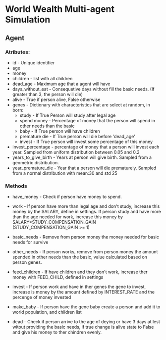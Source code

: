 # World Wealth Multi-agent Simulation

## Agent

### Atributes:

- id - Unique identifier
- age
- money
- children - list with all children
- dead_age - Maximum age that a agent will have
- days_without_eat - Consequetive days without fill the basic needs. (If greater than 3, the person will die)
- alive - True if person alive, False otherwise
- genes - Dictionary with characteristics that are select at random, in born:
  - study - If True Person will study after legal age
  - spend money - Percentage of money that the person will spend in other needs than the basic
  - baby - If True person will have children
  - premature die - If True person will die before 'dead_age'
  - invest - If True person will invest some percentage of this money
- invest_percentage - percentage of money that a person will invest each year. Sampled from uniform distribution between 0.05 and 0.2
- years_to_give_birth - Years at person will give birth. Sampled from a geometric distribution.
- year_premature_die - Year that a person will die prematurely. Sampled from a normal distribution with mean:30 and std 25

### Methods

- have_money - Check if person have money to spend.
- work - If person have more than legal age and don't study, increase this money by the SALARY, define in settings. If person study and have more than the age needed for work, increase this money by SALARY\*STUDY_COMPENSATION_GAIN (STUDY_COMPENSATION_GAIN >= 1)

- basic_needs - Remove from person money the money needed for basic needs for survive

- other_needs - If person works, remove from person money the amount spended in other needs than the basic, value calculated based on person genes.

- feed_children - If have children and they don't work, increase ther money with FEED_CHILD, defined in settings

- invest - If person work and have in ther genes the gene to invest, increase is money by the amount defined by INTEREST_RATE and the percenge of money invested

- make_baby - If person have the gene baby create a person and add it to world population, and children list

- dead - Check if person arrive to the age of deying or have 3 days at lest witout providing the basic needs, if true change is alive state to False and give his money to ther chindren evenly.
